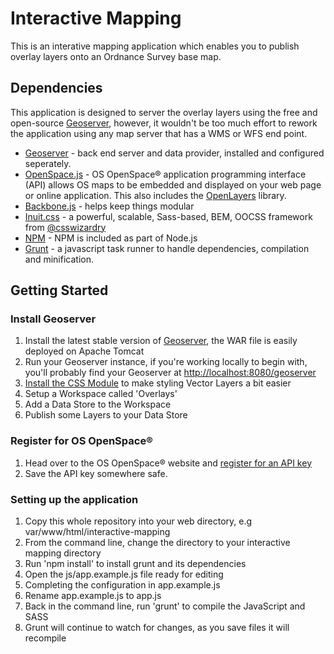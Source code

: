 # Interactive Mapping

This is an interative mapping application which enables you to publish overlay layers onto an Ordnance Survey base map.


## Dependencies

This application is designed to server the overlay layers using the free and open-source [Geoserver](http://geoserver.org), however, it wouldn't be too much effort to rework the application using any map server that has a WMS or WFS end point.


- [Geoserver](http://geoserver.org) - back end server and data provider, installed and configured seperately.
- [OpenSpace.js](http://www.ordnancesurvey.co.uk/business-and-government/products/os-openspace/index.html) - OS OpenSpace® application programming interface (API) allows OS maps to be embedded and displayed on your web page or online application. This also includes the [OpenLayers](http://openlayers.org) library.
- [Backbone.js](http://backbonejs.org) - helps keep things modular
- [Inuit.css](http://inuitcss.com/) - a powerful, scalable, Sass-based, BEM, OOCSS framework from [@csswizardry](https://twitter.com/csswizardry)
- [NPM](http://nodejs.org/) - NPM is included as part of Node.js
- [Grunt](http://gruntjs.com/) - a javascript task runner to handle dependencies, compilation and minification.


## Getting Started

### Install Geoserver

1. Install the latest stable version of [Geoserver](http://geoserver.org), the WAR file is easily deployed on Apache Tomcat
2. Run your Geoserver instance, if you're working locally to begin with, you'll probably find your Geoserver at [http://localhost:8080/geoserver](http://localhost:8080/geoserver)
3. [Install the CSS Module](http://docs.geoserver.org/latest/en/user/extensions/css/install.html) to make styling Vector Layers a bit easier
4. Setup a Workspace called 'Overlays'
5. Add a Data Store to the Workspace
6. Publish some Layers to your Data Store


### Register for OS OpenSpace®

1. Head over to the OS OpenSpace® website and [register for an API key](http://www.ordnancesurvey.co.uk/business-and-government/products/os-openspace/api/index.html)
2. Save the API key somewhere safe.


### Setting up the application

1. Copy this whole repository into your web directory, e.g var/www/html/interactive-mapping
2. From the command line, change the directory to your interactive mapping directory
3. Run 'npm install' to install grunt and its dependencies
4. Open the js/app.example.js file ready for editing
5. Completing the configuration in app.example.js
6. Rename app.example.js to app.js
7. Back in the command line, run 'grunt' to compile the JavaScript and SASS
8. Grunt will continue to watch for changes, as you save files it will recompile